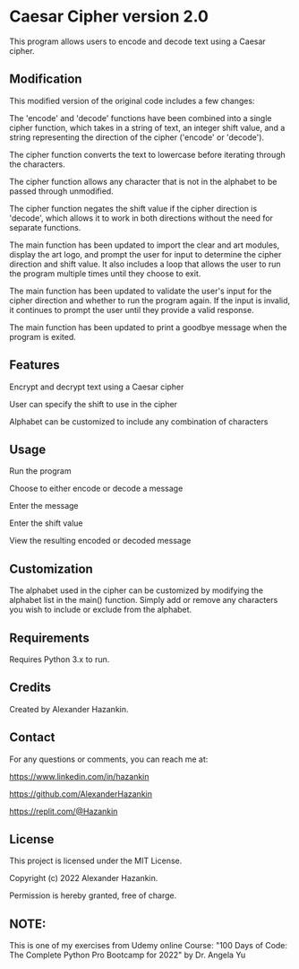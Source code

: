 # Caesar Cipher version 2.0
This program allows users to encode and decode text using a Caesar cipher.

## Modification
This modified version of the original code includes a few changes:

The 'encode' and 'decode' functions have been combined into a single cipher function, which takes in a string of text,
an integer shift value, and a string representing the direction of the cipher ('encode' or 'decode').

The cipher function converts the text to lowercase before iterating through the characters.

The cipher function allows any character that is not in the alphabet to be passed through unmodified.

The cipher function negates the shift value if the cipher direction is 'decode',
which allows it to work in both directions without the need for separate functions.

The main function has been updated to import the clear and art modules, display the art logo,
and prompt the user for input to determine the cipher direction and shift value.
It also includes a loop that allows the user to run the program multiple times until they choose to exit.

The main function has been updated to validate the user's input for the cipher direction and whether to
run the program again. If the input is invalid, it continues to prompt the user until they provide a valid response.

The main function has been updated to print a goodbye message when the program is exited.

## Features
Encrypt and decrypt text using a Caesar cipher

User can specify the shift to use in the cipher

Alphabet can be customized to include any combination of characters

## Usage
Run the program

Choose to either encode or decode a message

Enter the message

Enter the shift value

View the resulting encoded or decoded message

## Customization
The alphabet used in the cipher can be customized by modifying the alphabet list in the main() function.
Simply add or remove any characters you wish to include or exclude from the alphabet.

## Requirements
Requires Python 3.x to run.

## Credits
Created by Alexander Hazankin.

## Contact
For any questions or comments, you can reach me at:

https://www.linkedin.com/in/hazankin

https://github.com/AlexanderHazankin

https://replit.com/@Hazankin

## License
This project is licensed under the MIT License.

Copyright (c) 2022 Alexander Hazankin.

Permission is hereby granted, free of charge.

## NOTE:
This is one of my exercises from Udemy online Course: "100 Days of Code: The Complete Python Pro Bootcamp for 2022" by Dr. Angela Yu
